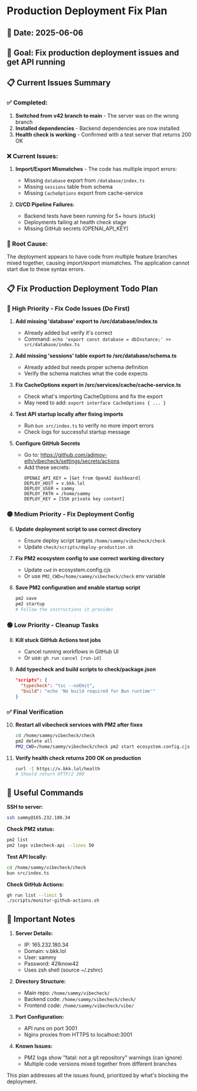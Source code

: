 # Production Deployment Fix Plan

## 📅 Date: 2025-06-06
## 🎯 Goal: Fix production deployment issues and get API running

## 📋 Current Issues Summary

### ✅ Completed:
1. **Switched from v42 branch to main** - The server was on the wrong branch
2. **Installed dependencies** - Backend dependencies are now installed  
3. **Health check is working** - Confirmed with a test server that returns 200 OK

### ❌ Current Issues:
1. **Import/Export Mismatches** - The code has multiple import errors:
   - Missing `database` export from `/database/index.ts`
   - Missing `sessions` table from schema
   - Missing `CacheOptions` export from cache-service
   
2. **CI/CD Pipeline Failures**:
   - Backend tests have been running for 5+ hours (stuck)
   - Deployments failing at health check stage
   - Missing GitHub secrets (OPENAI_API_KEY)

### 🚨 Root Cause:
The deployment appears to have code from multiple feature branches mixed together, causing import/export mismatches. The application cannot start due to these syntax errors.

## 📋 Fix Production Deployment Todo Plan

### 🔴 High Priority - Fix Code Issues (Do First)
1. **Add missing 'database' export to /src/database/index.ts**
   - Already added but verify it's correct
   - Command: `echo 'export const database = dbInstance;' >> src/database/index.ts`
   
2. **Add missing 'sessions' table export to /src/database/schema.ts**
   - Already added but needs proper schema definition
   - Verify the schema matches what the code expects
   
3. **Fix CacheOptions export in /src/services/cache/cache-service.ts**
   - Check what's importing CacheOptions and fix the export
   - May need to add: `export interface CacheOptions { ... }`
   
4. **Test API startup locally after fixing imports**
   - Run `bun src/index.ts` to verify no more import errors
   - Check logs for successful startup message
   
5. **Configure GitHub Secrets**
   - Go to: https://github.com/adimov-eth/vibecheck/settings/secrets/actions
   - Add these secrets:
     ```
     OPENAI_API_KEY = [Get from OpenAI dashboard]
     DEPLOY_HOST = v.bkk.lol
     DEPLOY_USER = sammy
     DEPLOY_PATH = /home/sammy
     DEPLOY_KEY = [SSH private key content]
     ```

### 🟡 Medium Priority - Fix Deployment Config
6. **Update deployment script to use correct directory**
   - Ensure deploy script targets `/home/sammy/vibecheck/check`
   - Update `check/scripts/deploy-production.sh`
   
7. **Fix PM2 ecosystem config to use correct working directory**
   - Update `cwd` in ecosystem.config.cjs
   - Or use `PM2_CWD=/home/sammy/vibecheck/check` env variable
   
12. **Save PM2 configuration and enable startup script**
    ```bash
    pm2 save
    pm2 startup
    # Follow the instructions it provides
    ```

### 🟢 Low Priority - Cleanup Tasks
8. **Kill stuck GitHub Actions test jobs**
   - Cancel running workflows in GitHub UI
   - Or use: `gh run cancel [run-id]`
   
9. **Add typecheck and build scripts to check/package.json**
   ```json
   "scripts": {
     "typecheck": "tsc --noEmit",
     "build": "echo 'No build required for Bun runtime'"
   }
   ```

### ✅ Final Verification
10. **Restart all vibecheck services with PM2 after fixes**
    ```bash
    cd /home/sammy/vibecheck/check
    pm2 delete all
    PM2_CWD=/home/sammy/vibecheck/check pm2 start ecosystem.config.cjs
    ```
    
11. **Verify health check returns 200 OK on production**
    ```bash
    curl -I https://v.bkk.lol/health
    # Should return HTTP/2 200
    ```

## 🔧 Useful Commands

**SSH to server:**
```bash
ssh sammy@165.232.180.34
```

**Check PM2 status:**
```bash
pm2 list
pm2 logs vibecheck-api --lines 50
```

**Test API locally:**
```bash
cd /home/sammy/vibecheck/check
bun src/index.ts
```

**Check GitHub Actions:**
```bash
gh run list --limit 5
./scripts/monitor-github-actions.sh
```

## 📝 Important Notes

1. **Server Details:**
   - IP: 165.232.180.34
   - Domain: v.bkk.lol
   - User: sammy
   - Password: 42Iknow42
   - Uses zsh shell (source ~/.zshrc)

2. **Directory Structure:**
   - Main repo: `/home/sammy/vibecheck/`
   - Backend code: `/home/sammy/vibecheck/check/`
   - Frontend code: `/home/sammy/vibecheck/vibe/`

3. **Port Configuration:**
   - API runs on port 3001
   - Nginx proxies from HTTPS to localhost:3001

4. **Known Issues:**
   - PM2 logs show "fatal: not a git repository" warnings (can ignore)
   - Multiple code versions mixed together from different branches

This plan addresses all the issues found, prioritized by what's blocking the deployment.
